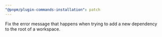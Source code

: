 ```yaml
---
"@pnpm/plugin-commands-installation": patch
---
```


Fix the error message that happens when trying to add a new dependency to the root of a workspace.
